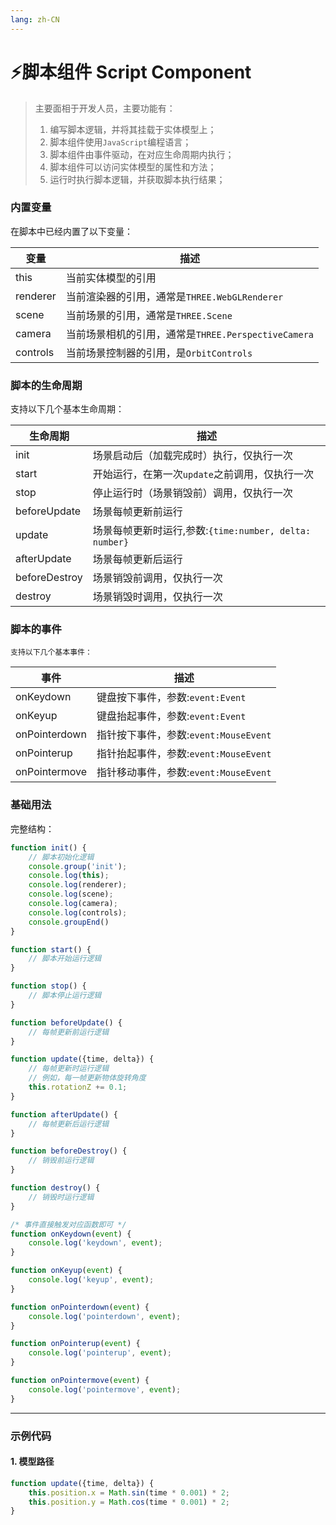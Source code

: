 ```yaml
---
lang: zh-CN
---
```


# :zap:脚本组件 Script Component

> 主要面相于开发人员，主要功能有：
>
>1. 编写脚本逻辑，并将其挂载于实体模型上；
>2. 脚本组件使用`JavaScript`编程语言；
>3. 脚本组件由事件驱动，在对应生命周期内执行；
>4. 脚本组件可以访问实体模型的属性和方法；
>5. 运行时执行脚本逻辑，并获取脚本执行结果；

### 内置变量
在脚本中已经内置了以下变量：

| 变量       | 描述                                     |
|----------|----------------------------------------|
| this     | 当前实体模型的引用                              |
| renderer | 当前渲染器的引用，通常是`THREE.WebGLRenderer`      |
| scene    | 当前场景的引用，通常是`THREE.Scene`               |
| camera   | 当前场景相机的引用，通常是`THREE.PerspectiveCamera` |
| controls | 当前场景控制器的引用，是`OrbitControls`            |

### 脚本的生命周期
支持以下几个基本生命周期：

| 生命周期          | 描述                                          |
|---------------|---------------------------------------------|
| init          | 场景启动后（加载完成时）执行，仅执行一次                        |
| start         | 开始运行，在第一次`update`之前调用，仅执行一次                 |
| stop          | 停止运行时（场景销毁前）调用，仅执行一次                        |
| beforeUpdate  | 场景每帧更新前运行                                   |
| update        | 场景每帧更新时运行,参数:`{time:number, delta: number}` |
| afterUpdate   | 场景每帧更新后运行                                   |
| beforeDestroy | 场景销毁前调用，仅执行一次                               |
| destroy       | 场景销毁时调用，仅执行一次                               |

### 脚本的事件
    支持以下几个基本事件：

| 事件            | 描述                           |
|---------------|------------------------------|
| onKeydown     | 键盘按下事件，参数:`event:Event`      |
| onKeyup       | 键盘抬起事件，参数:`event:Event`      |
| onPointerdown | 指针按下事件，参数:`event:MouseEvent` |
| onPointerup   | 指针抬起事件，参数:`event:MouseEvent` |
| onPointermove | 指针移动事件，参数:`event:MouseEvent` |

### 基础用法
完整结构：

```javascript
function init() {
    // 脚本初始化逻辑
    console.group('init');
    console.log(this);
    console.log(renderer);
    console.log(scene);
    console.log(camera);
    console.log(controls);
    console.groupEnd()
}

function start() {
    // 脚本开始运行逻辑
}

function stop() {
    // 脚本停止运行逻辑
}

function beforeUpdate() {
    // 每帧更新前运行逻辑
}

function update({time, delta}) {
    // 每帧更新时运行逻辑
    // 例如，每一帧更新物体旋转角度
    this.rotationZ += 0.1;
}

function afterUpdate() {
    // 每帧更新后运行逻辑
}

function beforeDestroy() {
    // 销毁前运行逻辑
}

function destroy() {
    // 销毁时运行逻辑
}

/* 事件直接触发对应函数即可 */
function onKeydown(event) {
    console.log('keydown', event);
}

function onKeyup(event) {
    console.log('keyup', event);
}

function onPointerdown(event) {
    console.log('pointerdown', event);
}

function onPointerup(event) {
    console.log('pointerup', event);
}

function onPointermove(event) {
    console.log('pointermove', event);
}
```

*** 

### 示例代码
#### 1. 模型路径
```javascript
function update({time, delta}) {
    this.position.x = Math.sin(time * 0.001) * 2;
    this.position.y = Math.cos(time * 0.001) * 2;
}
```